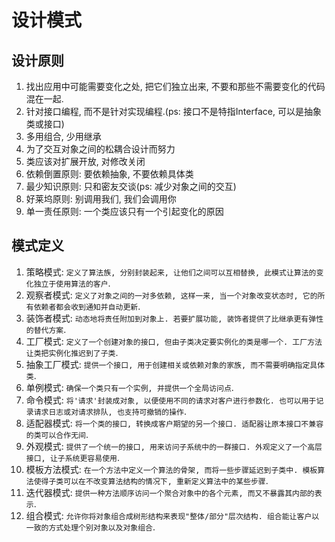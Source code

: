 # 设计模式

## 设计原则
1. 找出应用中可能需要变化之处, 把它们独立出来, 不要和那些不需要变化的代码混在一起.
2. 针对接口编程, 而不是针对实现编程.(ps: 接口不是特指Interface, 可以是抽象类或接口)
3. 多用组合, 少用继承
4. 为了交互对象之间的松耦合设计而努力
5. 类应该对扩展开放, 对修改关闭
6. 依赖倒置原则: 要依赖抽象, 不要依赖具体类
7. 最少知识原则: 只和密友交谈(ps: 减少对象之间的交互)
8. 好莱坞原则: 别调用我们, 我们会调用你
9. 单一责任原则: 一个类应该只有一个引起变化的原因

## 模式定义
1. 策略模式: `定义了算法族, 分别封装起来, 让他们之间可以互相替换, 此模式让算法的变化独立于使用算法的客户`.
2. 观察者模式: `定义了对象之间的一对多依赖, 这样一来, 当一个对象改变状态时, 它的所有依赖者都会收到通知并自动更新`.
3. 装饰者模式: `动态地将责任附加到对象上. 若要扩展功能, 装饰者提供了比继承更有弹性的替代方案`.
4. 工厂模式: `定义了一个创建对象的接口, 但由子类决定要实例化的类是哪一个. 工厂方法让类把实例化推迟到了子类`.
5. 抽象工厂模式: `提供一个接口, 用于创建相关或依赖对象的家族, 而不需要明确指定具体类`.
6. 单例模式: `确保一个类只有一个实例, 并提供一个全局访问点`.
7. 命令模式: `将'请求'封装成对象, 以便使用不同的请求对客户进行参数化. 也可以用于记录请求日志或对请求排队, 也支持可撤销的操作`.
8. 适配器模式: `将一个类的接口, 转换成客户期望的另一个接口. 适配器让原本接口不兼容的类可以合作无间`.
9. 外观模式: `提供了一个统一的接口, 用来访问子系统中的一群接口. 外观定义了一个高层接口, 让子系统更容易使用`.
10. 模板方法模式: `在一个方法中定义一个算法的骨架, 而将一些步骤延迟到子类中. 模板算法使得子类可以在不改变算法结构的情况下, 重新定义算法中的某些步骤`.
11. 迭代器模式: `提供一种方法顺序访问一个聚合对象中的各个元素, 而又不暴露其内部的表示`.
12. 组合模式: `允许你将对象组合成树形结构来表现"整体/部分"层次结构. 组合能让客户以一致的方式处理个别对象以及对象组合`.